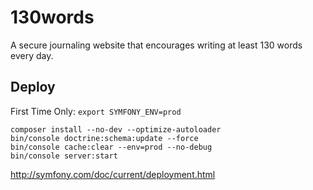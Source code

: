 130words
======

A secure journaling website that encourages writing at least 130 words every day.

Deploy
------

First Time Only:
`export SYMFONY_ENV=prod`

```
composer install --no-dev --optimize-autoloader
bin/console doctrine:schema:update --force
bin/console cache:clear --env=prod --no-debug
bin/console server:start
```

http://symfony.com/doc/current/deployment.html
